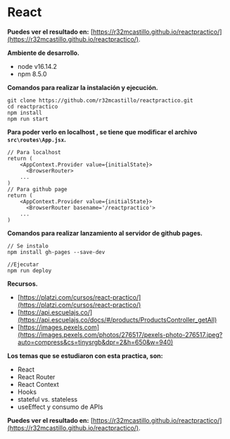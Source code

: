 # React 

**Puedes ver el resultado en:** [https://r32mcastillo.github.io/reactpractico/](https://r32mcastillo.github.io/reactpractico/).


**Ambiente de desarrollo.**
- node v16.14.2
- npm 8.5.0

**Comandos para realizar la instalación y ejecución.**
```
git clone https://github.com/r32mcastillo/reactpractico.git
cd reactpractico
npm install
npm run start
```

**Para poder verlo en localhost , se tiene que modificar el archivo `src\routes\App.jsx`.**
```
// Para localhost
return (
    <AppContext.Provider value={initialState}>
      <BrowserRouter>
    ...
)
// Para github page
return (
    <AppContext.Provider value={initialState}>
      <BrowserRouter basename='/reactpractico'>
    ...
)
```

**Comandos para realizar lanzamiento al servidor de github pages.**
```
// Se instalo 
npm install gh-pages --save-dev

//Ejecutar
npm run deploy
```

**Recursos.**
- [https://platzi.com/cursos/react-practico/](https://platzi.com/cursos/react-practico/)
- [https://api.escuelajs.co/](https://api.escuelajs.co/docs/#/products/ProductsController_getAll)
- [https://images.pexels.com](https://images.pexels.com/photos/276517/pexels-photo-276517.jpeg?auto=compress&cs=tinysrgb&dpr=2&h=650&w=940)


**Los temas que se estudiaron con esta practica, son:**
- React
- React Router
- React Context
- Hooks
- stateful vs. stateless
- useEffect y consumo de APIs

**Puedes ver el resultado en:** [https://r32mcastillo.github.io/reactpractico/](https://r32mcastillo.github.io/reactpractico/).